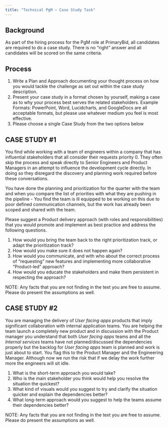 ```yaml
---
title: "Technical PgM — Case Study Task"
---
```


## Background

As part of the hiring process for the PgM role at PrimaryBid, all candidates are required to do a
case study.  There is no “right” answer and all candidates will be scored on the same criteria.

## Process

1. Write a Plan and Approach documenting your thought process on how you would tackle
    the challenge as set out within the case study description.
2. Present your case study in a format chosen by yourself, making a case as to why your
    process best serves the related stakeholders.  Example Formats: PowerPoint, Word,
    Lucidcharts, and GoogleDocs are all acceptable formats, but please use whatever
    medium you feel is most effective.
3. Please choose a single Case Study from the two options below


## CASE STUDY #1

You find while working with a team of engineers within a company that has influential
stakeholders that all consider their requests priority 0.  They often skip the process and speak
directly to Senior Engineers and Product Managers in an attempt to influence the development
cycle directly.  In doing so they disregard the discovery and planning work required before these
conversations.

You have done the planning and prioritization for the quarter with the team and when you
compare the list of priorities with what they are pushing in the pipeline - You find the team is ill
equipped to be working on this due to poor defined communication channels, but the work has
already been scoped and shared with the team.

Please suggest a Product delivery approach (with roles and responsibilities) that you would
promote and implement as best practice and address the following questions.

1. How would you bring the team back to the right prioritization track, or adapt the prioritization track?
2. How would you make sure it does not happen again?
3. How would you communicate, and with who about the correct process of “requesting” new features and implementing more collaborative “Product-led” approach?
4. How would you educate the stakeholders and make them persistent in respecting the approach?

NOTE: Any facts that you are not finding in the text you are free to assume. Please do present
the assumptions as well.


## CASE STUDY #2

You are managing the delivery of _User facing apps_ products that imply significant collaboration
with internal application teams.  You are helping the team launch a completely new product and
in discussion with the Product manager you understand that both _User facing apps_ teams and
all the _Internal services_ teams have not planned/discussed the dependencies properly but the
backlog for _User facing apps_ team is planned and work is just about to start.  You flag this to the
Product Manager and the Engineering Manager.  Although now we run the risk that if we delay
the work further more the engineers will sit idle.

1. What is the short-term approach you would take?
2. Who is the main stakeholder you think would help you resolve the situation the quickest?
3. What kind of visuals would you suggest to try and clarify the situation quicker and explain the dependencies better?
4. What long-term approach would you suggest to help the teams assume their dependencies better?

NOTE: Any facts that you are not finding in the text you are free to assume. Please do present
the assumptions as well.